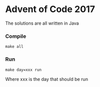 # Advent of Code 2017
The solutions are all written in Java
### Compile

```
make all
```

### Run

```
make day=xxx run
```

Where xxx is the day that should be run
